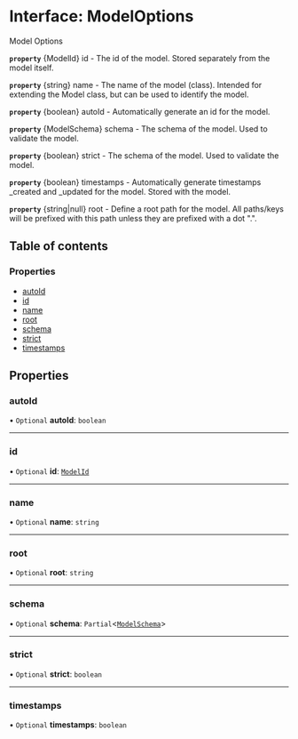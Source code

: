 # Interface: ModelOptions

Model Options

**`property`** {ModelId} id - The id of the model. Stored separately from the model itself.

**`property`** {string} name - The name of the model (class). Intended for extending the Model class, but can be used to identify the model.

**`property`** {boolean} autoId - Automatically generate an id for the model.

**`property`** {ModelSchema} schema - The schema of the model. Used to validate the model.

**`property`** {boolean} strict - The schema of the model. Used to validate the model.

**`property`** {boolean} timestamps - Automatically generate timestamps _created and _updated for the model. Stored with the model.

**`property`** {string|null} root - Define a root path for the model. All paths/keys will be prefixed with this path unless they are prefixed with a dot ".".

## Table of contents

### Properties

- [autoId](ModelOptions.md#autoid)
- [id](ModelOptions.md#id)
- [name](ModelOptions.md#name)
- [root](ModelOptions.md#root)
- [schema](ModelOptions.md#schema)
- [strict](ModelOptions.md#strict)
- [timestamps](ModelOptions.md#timestamps)

## Properties

### autoId

• `Optional` **autoId**: `boolean`

___

### id

• `Optional` **id**: [`ModelId`](../README.md#modelid)

___

### name

• `Optional` **name**: `string`

___

### root

• `Optional` **root**: `string`

___

### schema

• `Optional` **schema**: `Partial`<[`ModelSchema`](ModelSchema.md)\>

___

### strict

• `Optional` **strict**: `boolean`

___

### timestamps

• `Optional` **timestamps**: `boolean`

